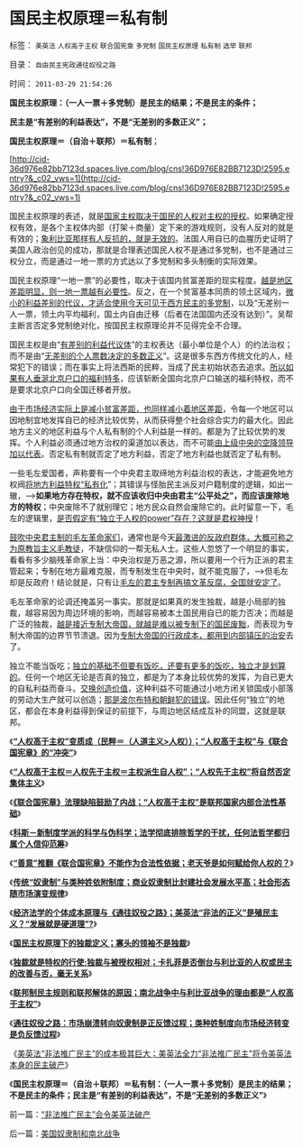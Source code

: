 # 国民主权原理＝私有制

标签： `美英法` `人权高于主权` `联合国宪章` `多党制` `国民主权原理` `私有制` `选举` `联邦` 

目录： `自由民主宪政通往奴役之路`

时间： `2011-03-29 21:54:26`

**国民主权原理：（一人一票＋多党制）是民主的结果；不是民主的条件；**

**民主是“有差别的利益表达”，不是“无差别的多数正义”；**

**国民主权原理＝（自治＋联邦）＝私有制**；

[http://cid-36d976e82bb7123d.spaces.live.com/blog/cns!36D976E82BB7123D!2595.entry?&_c02_vws=1](http://cid-36d976e82bb7123d.spaces.live.com/blog/cns!36D976E82BB7123D!2595.entry?&_c02_vws=1)

国民主权原理的表述，就是[国家主权取决于国民的人权对主权的授权](../../../2011/3/26/人权高于主权＝人权先于主权＝主权源于人权.md)。如果确定授权有效，是各个主权体内部（打架＋商量）定下来的游戏规则，没有人反对的就是有效的；[象利比亚那样有人反抗的，就是无效的](../../../2011/3/20/美英法干涉的法理依据不足.md)。法国人用自已的血腥历史证明了美国人政治创见的成功，那就是合理表述国民人权不是通过多党制，也不是通过三权分立，而是通过一地一票的方式达以了多党制和多头制衡的实际效果。

国民主权原理“一地一票”的必要性，取决于该国内贫富差距的现实程度。[越是地区差距明显，则一地一票越有必要性](../../../2009/10/26/地区差别是户籍制度合理性的充分理由.md)。反之，在一个贫富基本同质的领土区域内，[微小的利益差别的代议，才适合使用今天可见于西方民主的多党制](../../../2009/9/11/让社会各界都有利益代言人平等博羿.md)，以及“无差别一人一票，领土内平均福利，国土内自由迁移（后者在法国国内还没有达到）”。吴帮主断言否定多党制绝对化，按国民主权原理论并不见得完全不合理。

国民主权是由“[有差别的利益代议体](../../../2009/10/26/允许一些地区先富起来.md)”的主权表达（最小单位是个人）的约法治权；而不是由“[无差别的个人票数决定的多数正义](http://hi.baidu.com/darthchn/blog/item/58b04e0295a3e1e208fa93f8.html?1301283933)”。这是很多东西方传统文化的人，经常犯下的错误；而在事实上将法西斯的民粹，当成了民主初始状态去追求。[所以如果有人垂涎北京户口的福利特多](../../../2009/9/2/反对户籍制度背后垂涎的是政策倾斜的利益输送.md)，应该斩断全国向北京户口输送的福利特权，而不是要求北京户口向全国迁移者开放。

[由于市场经济实际上是减小贫富差距，也同样减小着地区差距](../../../2009/11/24/为什么市场经济能消除贫富差距.md)，令每一个地区可以因地制宜地发挥自已的经济比较优势，从而获得整个社会综合实力的最大化。因此地方主义的地区利益与个人私有制的个人利益是一样的。都是为了比较优势的发挥。个人利益必须通过地方治权的渠道加以表达，而不可能[由上级中央的空降领导加以代表](../../../2010/12/14/采邑和皇权，阿克顿勋爵和国民主权原理.md)。否定私有制就否定了地方利益，否定了地方利益也就否定了私有制。

一些毛左爱国者，声称要有一个中央君主取缔地方利益治权的表达，才能避免地方权阀[将地方利益特权“私有化](../../../2009/7/21/混水便于摸鱼，特权等于产权.md)”；其错误与怪胎民主派反对户籍制度的逻辑，如出一辙，——>**如果地方存在特权，就不应该收归中央由君主“公平处之”，而应该废除地方的特权**；中央废除不了就别理它；地方民众自然会废除它的。此时留意一下，毛左的逻辑里，[是否假定有“独立于人权的power”存在？这就是君权神授](../../../2011/3/26/人权高于主权＝人权先于主权＝主权源于人权.md)！

[鼓吹中央君主制的毛左革命家们](../../../2011/2/7/大刀向着鬼子们的头上砍去！.md)，通常也是今天[最激进的反政府群体，大概可称之为原教旨主义毛教徒](../../../2010/12/12/不要一味指责政府.md)，不缺信仰的一帮无私人士。这些人忽悠了一个明显的事实，看看有多少脑残革命家上当：中央治权是万恶之源，所以要用一个行为正派的君主管起来；专制在地方最难克服，而专制发生在中央时，就不能克服了，——>但毛左却是反政府！结论就是，只有让[毛左的君主专制再搞文革反腐，全国就安定了](../../../2009/7/3/看看毛主席是怎样发动文革反腐的.md)。

毛左革命家的论调还掩盖另一事实。那就是如果真的发生独裁，越是小局部的独裁，越容易因为周边环境的影响，而越容易被本土国民用自已的能力否决；而越是广泛的独裁，[越是接近专制大帝国，就越是难以被专制下的国民废黜](../../../2010/5/26/东方大帝国为什么很容易被少数外族征服？.md)，而表现为专制大帝国的边界节节溃退。因为[专制大帝国的行政成本，都用到内部镇压的治安](../../../2009/10/1/主权分裂症的病因，处方和毒药.md)去了。

独立不能当饭吃；[独立的基础不但要有饭吃，还要有更多的饭吃，独立才是划算的](../../../2009/7/13/统一社会产生分离冲动的内在动力是什么？.md)。任何一个地区无论是否真的独立，都是为了本身比较优势的发挥，为自已更大的自私利益而奋斗。[交换创造价值](../../../2011/3/5/交换创造和平，生产制造战争.md)，这种利益不可能通过小地方闭关锁国成小部落的劳动大生产就可以创造；[那是波尔布特和朝鲜犯的错误](../../../2009/6/3/朝鲜是个天堂，衣食住行减肥死都免费.md)。因此任何“独立”的地区，都会在本身利益得到保证的前提下，与周边地区结成互补的同盟，这就是联邦。

《[**“人权高于主权”变质成（民粹＝（人道主义>人权））；“人权高于主权”与《联合国宪章》的“冲突”**](../../../2011/3/25/“人权高于主权”与《联合国宪章》的“冲突”.md)》

《[**“人权高于主权＝人权先于主权＝主权派生自人权”；“人权先于主权”将自然否定集体主义**](../../../2011/3/26/人权高于主权＝人权先于主权＝主权源于人权.md)》

《[**《联合国宪章》法理缺陷鼓励了内战；“人权高于主权”是联邦国家内部合法性基础**](../../../2011/3/26/《联合国宪章》法理缺陷鼓励了内战.md)》

《[**科斯－新制度学派的科学与伪科学；法学彻底排除哲学的干扰，任何法哲学都归属个人信仰范筹**](../../../2011/3/26/经济法学（法科学）和法哲学.md)》

《[**“善意”推翻《联合国宪章》不能作为合法性依据；老天爷是如何赋给你人权的？**](../../../2011/3/27/“善意”推翻《联合国宪章》将推翻联合国.md)》

《[**传统“奴隶制”与类种姓依附制度；商业奴隶制比封建社会发展水平高；社会形态随市场演变规律**](../../../2011/3/27/奴隶制是对市场崩溃的适应.md)》

《[**经济法学的个体成本原理与《通往奴役之路》；美英法“非法的正义”是殖民主义？“发展就是硬道理”?**](../../../2011/3/27/美英法殖民主义是《通往奴役之路》.md)》

《[**国民主权原理下的独裁定义；寡头的领袖不是独裁**](../../../2011/3/27/国民主权原理下的独裁和寡头们的领袖.md)》

《[**独裁就是特权的行使;独裁与被授权相对；卡扎菲是否倒台与利比亚的人权或民主的改善与否，毫无关系**](../../../2011/3/28/后卡扎菲的利比亚能摆脱独裁的卡扎菲吗？.md)》

《[**联邦制民主规则和联邦解体的原因；南北战争中与利比亚战争的理由都是“人权高于主权”**](../../../2011/3/28/美国解体和联合国危机.md)》

《[**通往奴役之路：市场崩溃转向奴隶制是正反馈过程；类种姓制度向市场经济转变是负反馈过程**](../../../2011/3/28/市场崩溃通向奴役之路的正反馈.md)》

《[美英法“非法推广民主”的成本极其巨大；美英法全力“非法推广民主”将令美英法本身的民主破产](../../../2011/3/29/“非法推广民主”会令美英法破产.md)》

《**国民主权原理＝（自治＋联邦）＝私有制：（一人一票＋多党制）是民主的结果；不是民主的条件；民主是“有差别的利益表达”，不是“无差别的多数正义”**》



前一篇：[“非法推广民主”会令美英法破产](../../../2011/3/29/“非法推广民主”会令美英法破产.md)

后一篇：[美国奴隶制和南北战争](../../../2011/3/29/美国奴隶制和南北战争.md)
